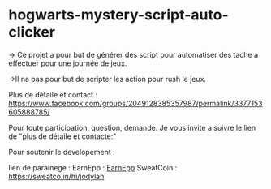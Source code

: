 # hogwarts-mystery-script-auto-clicker

-> Ce projet a pour but de générer des script pour automatiser des tache a effectuer pour une journée de jeux.

->Il na pas pour but de scripter les action pour rush le jeux.

Plus de détaile et contact : https://www.facebook.com/groups/2049128385357987/permalink/3377153605888785/

Pour toute participation, question, demande. Je vous invite a suivre le lien de "plus de détaile et contacte:"

Pour soutenir le developement :

lien de parainege : 
EarnEpp : <a href="https://earnapp.com/i/83x6lce">EarnEpp</a>
SweatCoin : https://sweatco.in/hi/jodylan
